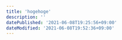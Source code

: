 ```yaml
---
title: 'hogehoge'
description: ''
datePublished: '2021-06-08T19:25:56+09:00'
dateModified: '2021-06-08T19:52:36+09:00'
---
```



